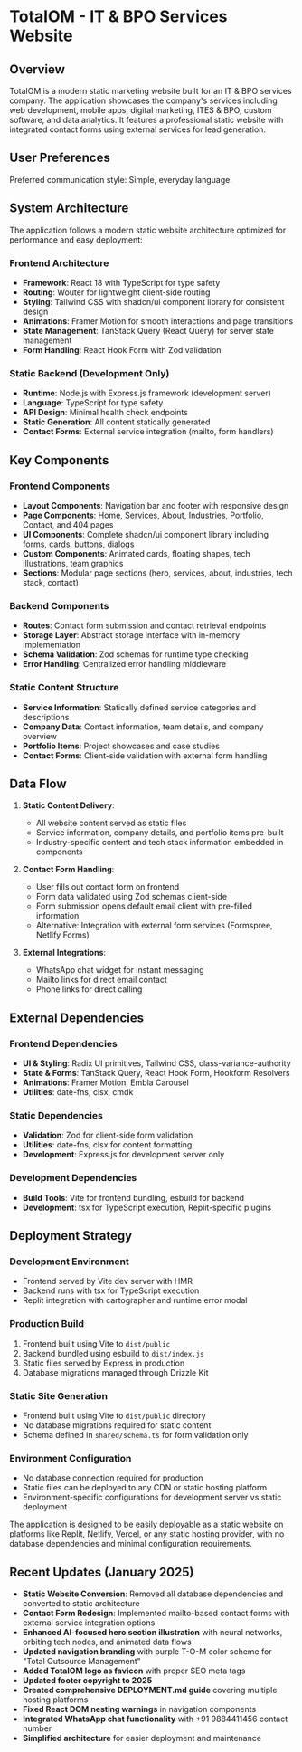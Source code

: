 # TotalOM - IT & BPO Services Website

## Overview

TotalOM is a modern static marketing website built for an IT & BPO services company. The application showcases the company's services including web development, mobile apps, digital marketing, ITES & BPO, custom software, and data analytics. It features a professional static website with integrated contact forms using external services for lead generation.

## User Preferences

Preferred communication style: Simple, everyday language.

## System Architecture

The application follows a modern static website architecture optimized for performance and easy deployment:

### Frontend Architecture
- **Framework**: React 18 with TypeScript for type safety
- **Routing**: Wouter for lightweight client-side routing
- **Styling**: Tailwind CSS with shadcn/ui component library for consistent design
- **Animations**: Framer Motion for smooth interactions and page transitions
- **State Management**: TanStack Query (React Query) for server state management
- **Form Handling**: React Hook Form with Zod validation

### Static Backend (Development Only)
- **Runtime**: Node.js with Express.js framework (development server)
- **Language**: TypeScript for type safety
- **API Design**: Minimal health check endpoints
- **Static Generation**: All content statically generated
- **Contact Forms**: External service integration (mailto, form handlers)

## Key Components

### Frontend Components
- **Layout Components**: Navigation bar and footer with responsive design
- **Page Components**: Home, Services, About, Industries, Portfolio, Contact, and 404 pages
- **UI Components**: Complete shadcn/ui component library including forms, cards, buttons, dialogs
- **Custom Components**: Animated cards, floating shapes, tech illustrations, team graphics
- **Sections**: Modular page sections (hero, services, about, industries, tech stack, contact)

### Backend Components
- **Routes**: Contact form submission and contact retrieval endpoints
- **Storage Layer**: Abstract storage interface with in-memory implementation
- **Schema Validation**: Zod schemas for runtime type checking
- **Error Handling**: Centralized error handling middleware

### Static Content Structure
- **Service Information**: Statically defined service categories and descriptions
- **Company Data**: Contact information, team details, and company overview
- **Portfolio Items**: Project showcases and case studies
- **Contact Forms**: Client-side validation with external form handling

## Data Flow

1. **Static Content Delivery**:
   - All website content served as static files
   - Service information, company details, and portfolio items pre-built
   - Industry-specific content and tech stack information embedded in components

2. **Contact Form Handling**:
   - User fills out contact form on frontend
   - Form data validated using Zod schemas client-side
   - Form submission opens default email client with pre-filled information
   - Alternative: Integration with external form services (Formspree, Netlify Forms)

3. **External Integrations**:
   - WhatsApp chat widget for instant messaging
   - Mailto links for direct email contact
   - Phone links for direct calling

## External Dependencies

### Frontend Dependencies
- **UI & Styling**: Radix UI primitives, Tailwind CSS, class-variance-authority
- **State & Forms**: TanStack Query, React Hook Form, Hookform Resolvers
- **Animations**: Framer Motion, Embla Carousel
- **Utilities**: date-fns, clsx, cmdk

### Static Dependencies
- **Validation**: Zod for client-side form validation
- **Utilities**: date-fns, clsx for content formatting
- **Development**: Express.js for development server only

### Development Dependencies
- **Build Tools**: Vite for frontend bundling, esbuild for backend
- **Development**: tsx for TypeScript execution, Replit-specific plugins

## Deployment Strategy

### Development Environment
- Frontend served by Vite dev server with HMR
- Backend runs with tsx for TypeScript execution
- Replit integration with cartographer and runtime error modal

### Production Build
1. Frontend built using Vite to `dist/public`
2. Backend bundled using esbuild to `dist/index.js`
3. Static files served by Express in production
4. Database migrations managed through Drizzle Kit

### Static Site Generation
- Frontend built using Vite to `dist/public` directory
- No database migrations required for static content
- Schema defined in `shared/schema.ts` for form validation only

### Environment Configuration
- No database connection required for production
- Static files can be deployed to any CDN or static hosting platform
- Environment-specific configurations for development server vs static deployment

The application is designed to be easily deployable as a static website on platforms like Replit, Netlify, Vercel, or any static hosting provider, with no database dependencies and minimal configuration requirements.

## Recent Updates (January 2025)

- **Static Website Conversion**: Removed all database dependencies and converted to static architecture
- **Contact Form Redesign**: Implemented mailto-based contact forms with external service integration options
- **Enhanced AI-focused hero section illustration** with neural networks, orbiting tech nodes, and animated data flows
- **Updated navigation branding** with purple T-O-M color scheme for "Total Outsource Management"
- **Added TotalOM logo as favicon** with proper SEO meta tags
- **Updated footer copyright to 2025**
- **Created comprehensive DEPLOYMENT.md guide** covering multiple hosting platforms
- **Fixed React DOM nesting warnings** in navigation components
- **Integrated WhatsApp chat functionality** with +91 9884411456 contact number
- **Simplified architecture** for easier deployment and maintenance